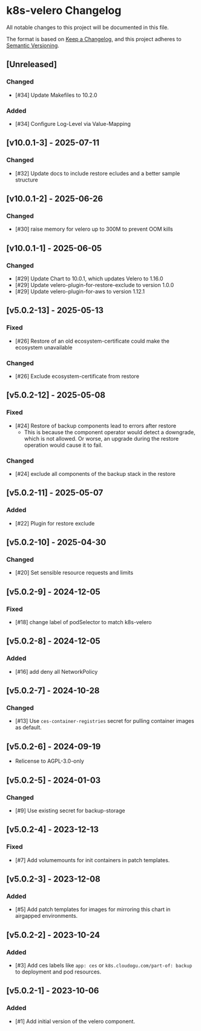 # k8s-velero Changelog
All notable changes to this project will be documented in this file.

The format is based on [Keep a Changelog](https://keepachangelog.com/en/1.0.0/),
and this project adheres to [Semantic Versioning](https://semver.org/spec/v2.0.0.html).

## [Unreleased]
### Changed
- [#34] Update Makefiles to 10.2.0
### Added
- [#34] Configure Log-Level via Value-Mapping

## [v10.0.1-3] - 2025-07-11
### Changed
- [#32] Update docs to include restore ecludes and a better sample structure

## [v10.0.1-2] - 2025-06-26
### Changed
- [#30] raise memory for velero up to 300M to prevent OOM kills

## [v10.0.1-1] - 2025-06-05
### Changed
- [#29] Update Chart to 10.0.1, which updates Velero to 1.16.0
- [#29] Update velero-plugin-for-restore-exclude to version 1.0.0
- [#29] Update velero-plugin-for-aws to version 1.12.1

## [v5.0.2-13] - 2025-05-13
### Fixed
- [#26] Restore of an old ecosystem-certificate could make the ecosystem unavailable
### Changed
- [#26] Exclude ecosystem-certificate from restore

## [v5.0.2-12] - 2025-05-08
### Fixed
- [#24] Restore of backup components lead to errors after restore
    - This is because the component operator would detect a downgrade, which is not allowed.
      Or worse, an upgrade during the restore operation would cause it to fail.

### Changed
- [#24] exclude all components of the backup stack in the restore 

## [v5.0.2-11] - 2025-05-07
### Added
- [#22] Plugin for restore exclude

## [v5.0.2-10] - 2025-04-30

### Changed
- [#20] Set sensible resource requests and limits

## [v5.0.2-9] - 2024-12-05
### Fixed
- [#18] change label of podSelector to match k8s-velero

## [v5.0.2-8] - 2024-12-05
### Added
- [#16] add deny all NetworkPolicy

## [v5.0.2-7] - 2024-10-28
### Changed
- [#13] Use `ces-container-registries` secret for pulling container images as default.

## [v5.0.2-6] - 2024-09-19
- Relicense to AGPL-3.0-only

## [v5.0.2-5] - 2024-01-03
### Changed
- [#9] Use existing secret for backup-storage

## [v5.0.2-4] - 2023-12-13
### Fixed
- [#7] Add volumemounts for init containers in patch templates.

## [v5.0.2-3] - 2023-12-08
### Added
- [#5] Add patch templates for images for mirroring this chart in airgapped environments.

## [v5.0.2-2] - 2023-10-24
### Added
- [#3] Add ces labels like `app: ces` or `k8s.cloudogu.com/part-of: backup` to deployment and pod resources.

## [v5.0.2-1] - 2023-10-06
### Added
- [#1] Add initial version of the velero component.
